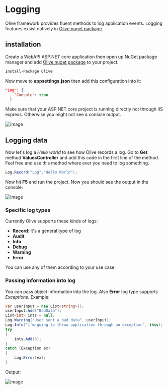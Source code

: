 # Logging

Olive framework provides fluent methods to log application events. Logging features exsist natively in [Olive nuget package](https://www.nuget.org/packages/Olive/).

## installation

Create a WebAPI ASP.NET core application then open up NuGet package manager and add [Olive nuget package](https://www.nuget.org/packages/Olive/) to your project.

```ps
Install-Package Olive
```

Now move to **appsettings.json** then add this configuration into it:

```json
"Log": {
    "Console": true
  }
```

Make sure that your ASP.NET core project is running directly not through IIS express. Otherwise you might not see a console output.

![image](https://user-images.githubusercontent.com/22152065/37421052-986097e0-27cd-11e8-8a4c-d0bd14d2b5e8.png)

## Logging data

Now let's log a *Hello world* to see how Olive records a log. Go to **Get** method **ValuesController** and add this code in the first line of the method. Feel free and use this method where ever you need to log something.

```csharp
Log.Record("Log","Hello World");
```

Now hit **F5** and run the project. Now you should see the output in the console:

![image](https://user-images.githubusercontent.com/22152065/37421584-e633502e-27ce-11e8-8838-a4c9ae993bba.png)

### Specific log types

Currently Olive supports these kinds of logs:

- **Record**: it's a general type of log
- **Audit**
- **Info**
- **Debug**
- **Warning**
- **Error**

You can use any of them according to your use case.

### Passing information into log

You can pass object information into the log. Also **Error** log type supports *Exceptions*.
Example:

```csharp
var userInput = new List<string>();
userInput.Add("BadData");
List<int> ints = null;
Log.Warning("User sent a bad data", userInput);
Log.Info("i'm going to throw application through an exception", this);
try
{
    ints.Add(3);
}
catch (Exception ex)
{
    Log.Error(ex);
}
```

Output:

![image](https://user-images.githubusercontent.com/22152065/37423630-98bf95dc-27d3-11e8-9e92-f26cf9f82641.png)
